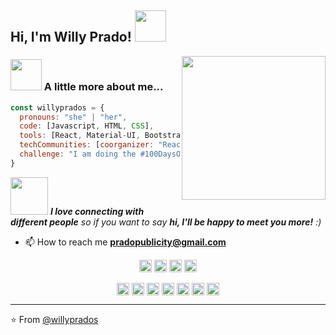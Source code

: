 <!-- ### Hi there 👋 -->

<h2> Hi, I'm Willy Prado! <img src="https://media.giphy.com/media/mGcNjsfWAjY5AEZNw6/giphy.gif" width="50"></h2>
<img align='right' src="https://media.giphy.com/media/dWxO36Jzd6bTSt5dIY/source.gif" width="230">

### <img src="https://media.giphy.com/media/PnPU4lNu6EJn7Yl8fz/source.gif" width="50"> A little more about me...  

```javascript
const willyprados = {
  pronouns: "she" | "her",
  code: [Javascript, HTML, CSS],
  tools: [React, Material-UI, Bootstrap, Firebase, Netlify],
  techCommunities: [coorganizer: "Reactlaconf"],
  challenge: "I am doing the #100DaysOfCode challenge focused on Javascript and React.js"
}
```

<img src="https://media.giphy.com/media/LnQjpWaON8nhr21vNW/giphy.gif" width="60"> <em><b>I love connecting with different people</b> so if you want to say <b>hi, I'll be happy to meet you more!</b> :)</em>


- 📫 How to reach me **pradopublicity@gmail.com**

<p align="center">
<img src="https://devicons.github.io/devicon/devicon.git/icons/react/react-original-wordmark.svg" alt="react" width="20" height="20"/>
<img src="https://devicons.github.io/devicon/devicon.git/icons/bootstrap/bootstrap-plain.svg" alt="bootstrap" width="20" height="20"/>
<img src="https://devicons.github.io/devicon/devicon.git/icons/html5/html5-original-wordmark.svg" alt="html5" width="20" height="20"/>
<img src="https://devicons.github.io/devicon/devicon.git/icons/javascript/javascript-original.svg" alt="javascript" width="20" height="20"/>
</p>

<p align="center">
<a href="https://codepen.io/willyprados" target="blank"><img align="center" src="https://cdn.jsdelivr.net/npm/simple-icons@3.0.1/icons/codepen.svg" alt="willyprados" height="20" width="20" /></a>
<a href="https://twitter.com/willyprados" target="blank"><img align="center" src="https://cdn.jsdelivr.net/npm/simple-icons@3.0.1/icons/twitter.svg" alt="willyprados" height="20" width="20" /></a>
<a href="https://linkedin.com/in/willyprados" target="blank"><img align="center" src="https://cdn.jsdelivr.net/npm/simple-icons@3.0.1/icons/linkedin.svg" alt="willyprados" height="20" width="20" /></a>
<a href="https://fb.com/willyprados" target="blank"><img align="center" src="https://cdn.jsdelivr.net/npm/simple-icons@3.0.1/icons/facebook.svg" alt="willyprados" height="20" width="20" /></a>
<a href="https://instagram.com/willyprados" target="blank"><img align="center" src="https://cdn.jsdelivr.net/npm/simple-icons@3.0.1/icons/instagram.svg" alt="willyprados" height="20" width="20" /></a>
<a href="https://www.behance.net/willyprados" target="blank"><img align="center" src="https://cdn.jsdelivr.net/npm/simple-icons@3.0.1/icons/behance.svg" alt="willyprados" height="20" width="20" /></a>
<a href="https://medium.com/willyprados" target="blank"><img align="center" src="https://cdn.jsdelivr.net/npm/simple-icons@3.0.1/icons/medium.svg" alt="willyprados" height="20" width="20" /></a>
</p>

---

⭐️ From [@willyprados](https://github.com/Thaiane)

































<!--
**willyprados/willyprados** is a ✨ _special_ ✨ repository because its `README.md` (this file) appears on your GitHub profile.

Here are some ideas to get you started:

- 🔭 I’m currently working on ...
- 🌱 I’m currently learning ...
- 👯 I’m looking to collaborate on ...
- 🤔 I’m looking for help with ...
- 💬 Ask me about ...
- 📫 How to reach me: ...
- 😄 Pronouns: ...
- ⚡ Fun fact: ...
-->
